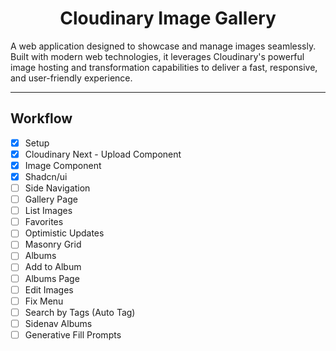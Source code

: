 # <h1 align="center">Cloudinary Image Gallery</h1>

A web application designed to showcase and manage images seamlessly. Built with modern web technologies, it leverages Cloudinary's powerful image hosting and transformation capabilities to deliver a fast, responsive, and user-friendly experience.

---

## Workflow

- [x] Setup
- [x] Cloudinary Next - Upload Component
- [x] Image Component
- [x] Shadcn/ui
- [ ] Side Navigation
- [ ] Gallery Page
- [ ] List Images
- [ ] Favorites
- [ ] Optimistic Updates
- [ ] Masonry Grid
- [ ] Albums
- [ ] Add to Album
- [ ] Albums Page
- [ ] Edit Images
- [ ] Fix Menu
- [ ] Search by Tags (Auto Tag)
- [ ] Sidenav Albums
- [ ] Generative Fill Prompts